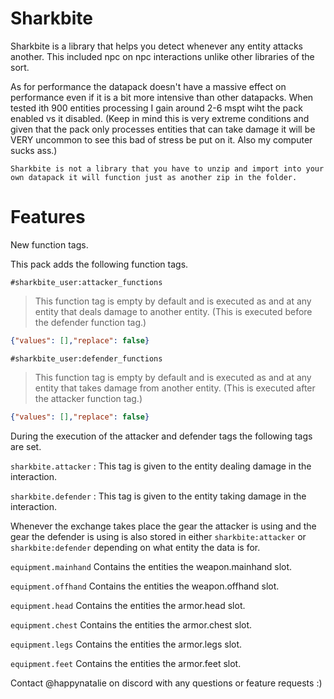 # Sharkbite
Sharkbite is a library that helps you detect whenever any entity attacks another. This included npc on npc interactions unlike other libraries of the sort.

As for performance the datapack doesn't have a massive effect on performance even if it is a bit more intensive than other datapacks. When tested ith 900 entities processing I gain around 2-6 mspt wiht the pack enabled vs it disabled. (Keep in mind this is very extreme conditions and given that the pack only processes entities that can take damage it will be VERY uncommon to see this bad of stress be put on it. Also my computer sucks ass.) 

`Sharkbite is not a library that you have to unzip and import into your own datapack it will function just as another zip in the folder.`
# Features
New function tags.

This pack adds the following function tags.

`#sharkbite_user:attacker_functions`
>This function tag is empty by default and is executed as and at any entity that deals damage to another entity. (This is executed before the defender function tag.)
````json
{"values": [],"replace": false}
````
`#sharkbite_user:defender_functions`
>This function tag is empty by default and is executed as and at any entity that takes damage from another entity. (This is executed after the attacker function tag.)
````json
{"values": [],"replace": false}
````
During the execution of the attacker and defender tags the following tags are set.

`sharkbite.attacker` : This tag is given to the entity dealing damage in the interaction.

`sharkbite.defender` : This tag is given to the entity taking damage in the interaction.

Whenever the exchange takes place the gear the attacker is using and the gear the defender is using is also stored in either `sharkbite:attacker` or `sharkbite:defender` depending on what entity the data is for.

`equipment.mainhand` Contains the entities the weapon.mainhand slot.


`equipment.offhand` Contains the entities the weapon.offhand slot.

`equipment.head` Contains the entities the armor.head slot.

`equipment.chest` Contains the entities the armor.chest slot.

`equipment.legs` Contains the entities the armor.legs slot.

`equipment.feet` Contains the entities the armor.feet slot.

Contact @happynatalie on discord with any questions or feature requests :)
